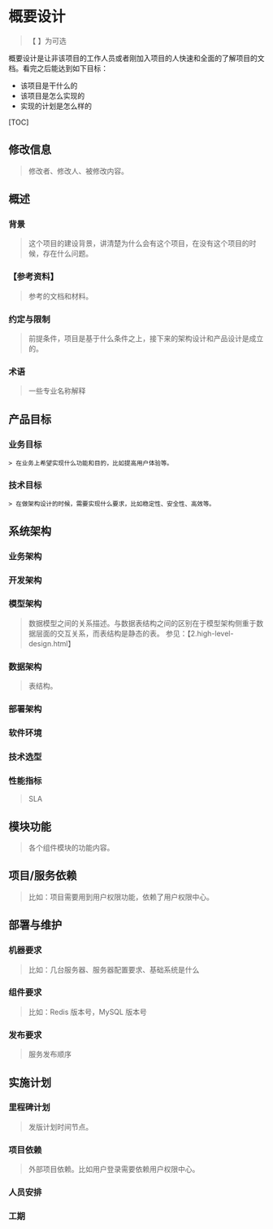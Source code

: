 # 概要设计

> 【 】为可选

概要设计是让非该项目的工作人员或者刚加入项目的人快速和全面的了解项目的文档。看完之后能达到如下目标：

- 该项目是干什么的
- 该项目是怎么实现的
- 实现的计划是怎么样的

[TOC]

## 修改信息

> 修改者、修改人、被修改内容。

## 概述

### 背景

> 这个项目的建设背景，讲清楚为什么会有这个项目，在没有这个项目的时候，存在什么问题。

### 【参考资料】

> 参考的文档和材料。

### 约定与限制

> 前提条件，项目是基于什么条件之上，接下来的架构设计和产品设计是成立的。

### 术语

> 一些专业名称解释

## 产品目标

###    业务目标

	> 在业务上希望实现什么功能和目的，比如提高用户体验等。

###    技术目标

	> 在做架构设计的时候，需要实现什么要求，比如稳定性、安全性、高效等。

## 系统架构

###   业务架构

###   开发架构

###   模型架构

> 数据模型之间的关系描述。与数据表结构之间的区别在于模型架构侧重于数据层面的交互关系，而表结构是静态的表。 参见：【2.high-level-design.html】

###   数据架构

> 表结构。

###   部署架构

###   软件环境

###   技术选型

###   性能指标

> SLA

## 模块功能

> 各个组件模块的功能内容。

## 项目/服务依赖

> 比如：项目需要用到用户权限功能，依赖了用户权限中心。

## 部署与维护

###   机器要求

> 比如：几台服务器、服务器配置要求、基础系统是什么

###   组件要求

> 比如：Redis 版本号，MySQL 版本号

###   发布要求

> 服务发布顺序

## 实施计划

###   里程碑计划

> 发版计划时间节点。

###   项目依赖

> 外部项目依赖。比如用户登录需要依赖用户权限中心。

###   人员安排

###   工期